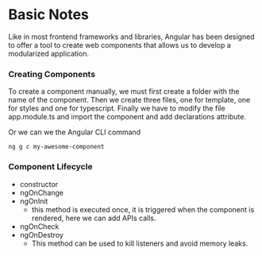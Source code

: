 # Basic Notes

Like in most frontend frameworks and libraries, Angular has been designed to offer a tool to create web components that allows us to develop a modularized application.

### Creating Components

To create a component manually, we must first create a folder with the name of the component. Then we create three files, one for template, one for styles and one for typescript. Finally we have to modify the file app.module.ts and import the component and add declarations attribute.

Or we can we the Angular CLI command

```text
ng g c my-awesome-component
```

### Component Lifecycle

* constructor
* ngOnChange
* ngOnInit
  * this method is executed once, it is triggered when the component is rendered, here we can add APIs calls.
* ngOnCheck
* ngOnDestroy
  * This method can be used to kill listeners and avoid memory leaks.

